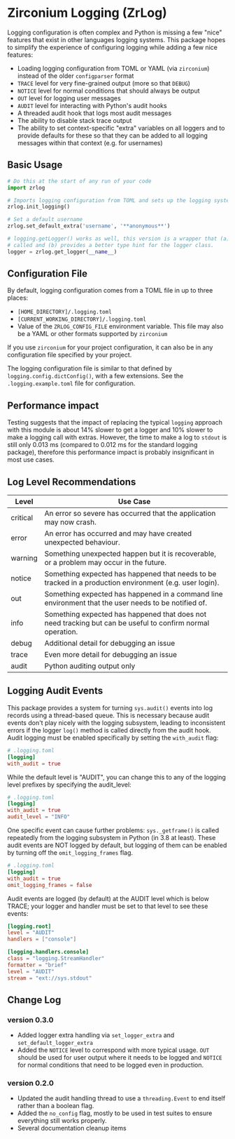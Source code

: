 # Zirconium Logging (ZrLog)
Logging configuration is often complex and Python is missing a few "nice" features that exist in 
other languages logging systems. This package hopes to simplify the experience of configuring logging while adding a few
nice features:

* Loading logging configuration from TOML or YAML (via `zirconium`) instead of the older `configparser` format
* `TRACE` level for very fine-grained output (more so that `DEBUG`)
* `NOTICE` level for normal conditions that should always be output
* `OUT` level for logging user messages
* `AUDIT` level for interacting with Python's audit hooks
* A threaded audit hook that logs most audit messages
* The ability to disable stack trace output
* The ability to set context-specific "extra" variables on all loggers and to provide defaults for these
  so that they can be added to all logging messages within that context (e.g. for usernames)

## Basic Usage

```python 
# Do this at the start of any run of your code
import zrlog

# Imports logging configuration from TOML and sets up the logging system for you.
zrlog.init_logging()

# Set a default username
zrlog.set_default_extra('username', '**anonymous**')

# logging.getLogger() works as well, this version is a wrapper that (a) makes sure that `zrlog.init_logging()` was 
# called and (b) provides a better type hint for the logger class.
logger = zrlog.get_logger(__name__)
```

## Configuration File
By default, logging configuration comes from a TOML file in up to three places:

* `[HOME_DIRECTORY]/.logging.toml`
* `[CURRENT_WORKING_DIRECTORY]/.logging.toml`
* Value of the `ZRLOG_CONFIG_FILE` environment variable. This file may also be a YAML or other formats supported by 
  `zirconium`
  
If you use `zirconium` for your project configuration, it can also be in any configuration file specified by your
project.
  
The logging configuration file is similar to that defined by `logging.config.dictConfig()`, with a few extensions. See 
the `.logging.example.toml` file for configuration.


## Performance impact
Testing suggests that the impact of replacing the typical `logging` approach with this module is about 14% slower to 
get a logger and 10% slower to make a logging call with extras. However, the time to make a log to `stdout` is 
still only 0.013 ms (compared to 0.012 ms for the standard logging package), therefore this performance impact is 
probably insignificant in most use cases.

## Log Level Recommendations
| Level | Use Case |
| --- | --- |
| critical | An error so severe has occurred that the application may now crash. |
| error | An error has occurred and may have created unexpected behaviour. |
| warning | Something unexpected happen but it is recoverable, or a problem may occur in the future. |
| notice | Something expected has happened that needs to be tracked in a production environment (e.g. user login). |
| out | Something expected has happened in a command line environment that the user needs to be notified of. |
| info | Something expected has happened that does not need tracking but can be useful to confirm normal operation. |
| debug | Additional detail for debugging an issue |
| trace | Even more detail for debugging an issue |
| audit | Python auditing output only |


## Logging Audit Events
This package provides a system for turning `sys.audit()` events into log records using a thread-based queue. This is 
necessary because audit events don't play nicely with the logging subsystem, leading to inconsistent errors if the
logger `log()` method is called directly from the audit hook. Audit logging must be enabled specifically by setting
the `with_audit` flag:

```toml
# .logging.toml
[logging]
with_audit = true
```

While the default level is "AUDIT", you can change this to any of the logging level prefixes by specifying the 
audit_level:

```toml
# .logging.toml
[logging]
with_audit = true
audit_level = "INFO"
```

One specific event can cause further problems: `sys._getframe()` is called repeatedly from the logging subsystem in Python
(in 3.8 at least). These audit events are NOT logged by default, but logging of them can be enabled by turning off the
`omit_logging_frames` flag.

```toml
# .logging.toml
[logging]
with_audit = true
omit_logging_frames = false
```

Audit events are logged (by default) at the AUDIT level which is below TRACE; your logger and handler must be set to that level to 
see these events:

```toml
[logging.root]
level = "AUDIT"
handlers = ["console"]

[logging.handlers.console]
class = "logging.StreamHandler"
formatter = "brief"
level = "AUDIT"
stream = "ext://sys.stdout"
```

## Change Log

### version 0.3.0
- Added logger extra handling via `set_logger_extra` and `set_default_logger_extra`
- Added the `NOTICE` level to correspond with more typical usage. `OUT` should be used for user output where it needs
  to be logged and `NOTICE` for normal conditions that need to be logged even in production.

### version 0.2.0
- Updated the audit handling thread to use a `threading.Event` to end itself rather than a boolean flag.
- Added the `no_config` flag, mostly to be used in test suites to ensure everything still works properly.
- Several documentation cleanup items